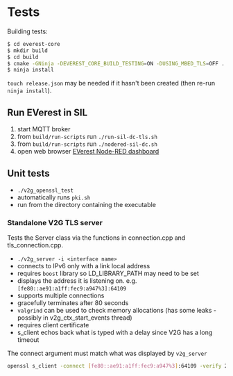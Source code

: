 
# Tests

Building tests:

```sh
$ cd everest-core
$ mkdir build
$ cd build
$ cmake -GNinja -DEVEREST_CORE_BUILD_TESTING=ON -DUSING_MBED_TLS=OFF ..
$ ninja install
```

`touch release.json` may be needed if it hasn't been created
(then re-run `ninja install`).

## Run EVerest in SIL

1. start MQTT broker
2. from `build/run-scripts` run `./run-sil-dc-tls.sh`
3. from `build/run-scripts` run `./nodered-sil-dc.sh`
4. open web browser [EVerest Node-RED dashboard](http://localhost:1880/ui/)

## Unit tests

- `./v2g_openssl_test`
- automatically runs `pki.sh`
- run from the directory containing the executable

### Standalone V2G TLS server

Tests the Server class via the functions in connection.cpp and
tls_connection.cpp.

- `./v2g_server -i <interface name>`
- connects to IPv6 only with a link local address
- requires `boost` library so LD_LIBRARY_PATH may need to be set
- displays the address it is listening on. e.g.
  `[fe80::ae91:a1ff:fec9:a947%3]:64109`
- supports multiple connections
- gracefully terminates after 80 seconds
- `valgrind` can be used to check memory allocations
  (has some leaks - possibly in v2g_ctx_start_events thread)
- requires client certificate
- s_client echos back what is typed with a delay since V2G has a long timeout

The connect argument must match what was displayed by `v2g_server`

```sh
openssl s_client -connect [fe80::ae91:a1ff:fec9:a947%3]:64109 -verify 2 -CAfile server_root_cert.pem -cert client_cert.pem -cert_chain client_chain.pem -key client_priv.pem -verify_return_error -verify_hostname evse.pionix.de -status
```
